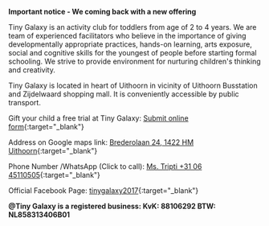 **Important notice - We coming back with a new offering**

Tiny Galaxy is an activity club for toddlers from age of 2 to 4 years. We are team of experienced facilitators who believe in the importance of giving developmentally appropriate practices, hands-on learning, arts exposure, social and cognitive skills for the youngest of people before starting formal schooling. We strive to provide environment for nurturing children's thinking and creativity. 
                       

Tiny Galaxy is located in heart of Uithoorn in vicinity of Uithoorn Busstation and Zijdelwaard shopping mall. It is conveniently accessible by public transport. 

Gift your child a free trial at Tiny Galaxy: [Submit online form](https://docs.google.com/forms/d/e/1FAIpQLSegeYMXkW2qanJ4mbEGyDBWWrum8-aZH5iSRrLH7jpcNZrKcg/viewform?vc=0&c=0&w=1){:target="_blank"}

Address on Google maps link: [Brederolaan 24, 1422 HM Uithoorn](https://goo.gl/maps/e1ymNZfPt8bdwQYz8){:target="_blank"}
         
Phone Number /WhatsApp (Click to call): [Ms. Tripti +31 06 45110505](tel:+31645110505){:target="_blank"}

Official Facebook Page: [tinygalaxy2017](https://www.facebook.com/tinygalaxy2017/){:target="_blank"}


**@Tiny Galaxy is a registered business: KvK: 88106292 BTW: NL858313406B01**
